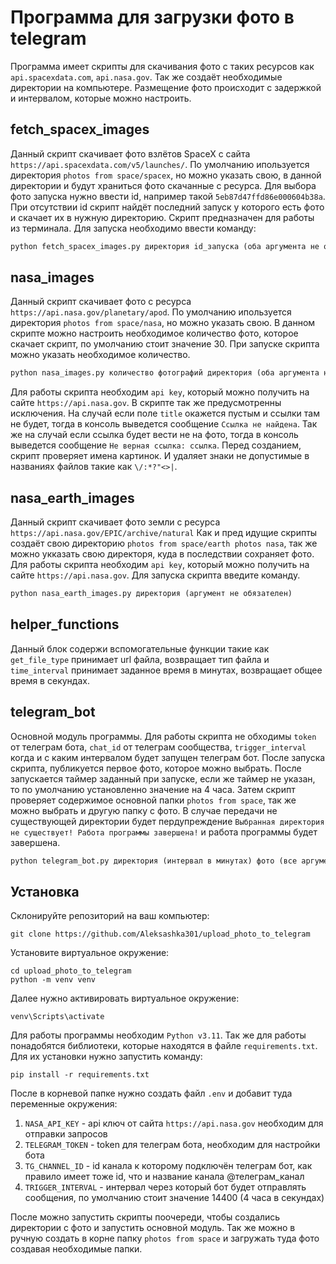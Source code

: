 # Программа для загрузки фото в telegram

 Программа имеет скрипты для скачивания фото с таких ресурсов как `api.spacexdata.com`, `api.nasa.gov`. Так же 
создаёт необходимые директории на компьютере. Размещение фото происходит с задержкой и интервалом, которые можно
настроить.

## fetch_spacex_images

 Данный скрипт скачивает фото взлётов SpaceX с сайта `https://api.spacexdata.com/v5/launches/`. По умолчанию 
ипользуется директория `photos from space/spacex`, но можно указать свою, в данной директории и будут храниться фото 
скачанные с ресурса. Для выбора фото запуска нужно ввести id, например такой `5eb87d47ffd86e000604b38a`. При 
отсутствии id скрипт найдёт последний запуск у которого есть фото и скачает их в нужную директорию. Скрипт 
предназначен для работы из терминала. Для запуска необходимо ввести команду:
```python
python fetch_spacex_images.py директория id_запуска (оба аргумента не обязательны)
```

## nasa_images

 Данный скрипт скачивает фото с ресурса `https://api.nasa.gov/planetary/apod`. По умолчанию ипользуется директория
`photos from space/nasa`, но можно указать свою. В данном скрипте можно настроить необходимое количество фото, 
которое скачает скрипт, по умолчанию стоит значение 30. При запуске скрипта можно указать необходимое количество.
```python
python nasa_images.py количество фотографий директория (оба аргумента не обязательны)
```
 Для работы скрипта необходим `api key`, который можно получить на сайте `https://api.nasa.gov`. В скрипте так же
предусмотренны исключения. На случай если поле `title` окажется пустым и ссылки там не будет, тогда в консоль
выведется сообщение `Ссылка не найдена`. Так же на случай если ссылка будет вести не на фото, тогда в консоль выведется 
сообщение `Не верная ссылка: ссылка`. Перед созданием, скрипт проверяет имена картинок. И удаляет знаки не допустимые 
в названиях файлов такие как `\/:*?"<>|`.

## nasa_earth_images

 Данный скрипт скачивает фото земли с ресурса `https://api.nasa.gov/EPIC/archive/natural` Как и пред идущие
скрипты создаёт свою директорию `photos from space/earth photos nasa`, так же можно укказать свою директоря, куда в 
последствии сохраняет фото. Для работы скрипта необходим `api key`, который можно получить на сайте 
`https://api.nasa.gov`. Для запуска скрипта введите команду.
```python
python nasa_earth_images.py директория (аргумент не обязателен)
```

## helper_functions

 Данный блок содержи вспомогательные функции такие как `get_file_type` принимает url файла, возвращает тип файла 
и `time_interval` принимает заданное время в минутах, возвращает общее время в секундах.

## telegram_bot

 Основной модуль программы. Для работы скрипта не обходимы `token` от телеграм бота, `chat_id` от телеграм 
сообщества, `trigger_interval` когда и с каким интервалом будет запущен телеграм бот. После запуска скрипта,
публикуется первое фото, которое можно выбрать. После запускается таймер заданный при запуске, если же таймер не 
указан, то по умолчанию установленно значение на 4 часа. Затем скрипт проверяет содержимое основной папки 
`photos from space`, так же можно выбрать и другую папку с фото. В случае передачи не существующей директории 
будет пердупреждение `Выбранная директория не существует! Работа программы завершена!` и работа программы будет 
завершена.
```python
python telegram_bot.py директория (интервал в минутах) фото (все аргументы не обязательны)
```

## Установка

 Склонируйте репозиторий на ваш компьютер:

 ```
 git clone https://github.com/Aleksashka301/upload_photo_to_telegram
```

Установите виртуальное окружение:

```
cd upload_photo_to_telegram
python -m venv venv
```

Далее нужно активировать виртуальное окружение:
```
venv\Scripts\activate
```

Для работы программы необходим `Python v3.11`. Так же для работы понадобятся библиотеки, которые находятся в файле
`requirements.txt`. Для их  установки нужно запустить команду:
```
pip install -r requirements.txt
```
После в корневой папке нужно создать файл `.env` и добавит туда переменные окружения:
 1. `NASA_API_KEY` - api ключ от сайта `https://api.nasa.gov` необходим для отправки запросов
 2. `TELEGRAM_TOKEN` - token для телеграм бота, необходим для настройки бота
 3. `TG_CHANNEL_ID` - id канала к которому подключён телеграм бот, как правило имеет тоже id, что и название канала @телеграм_канал
 4. `TRIGGER_INTERVAL` - интервал через который бот будет отправлять сообщения, по умолчанию стоит значение 14400 (4 часа в секундах)

 После можно запустить скрипты поочереди, чтобы создались директории с фото и запустить основной модуль. Так же
 можно в ручную создать в корне папку `photos from space` и загружать туда фото создавая необходимые папки.
